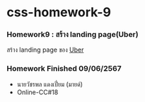 # css-homework-9
### Homework9 : สร้าง landing page(Uber)
สร้าง landing page ของ [Uber](https://www.uber.com/)

### Homework Finished 09/06/2567
- นายวัชรพล แดงเปี่ยม (มายด์)
- Online-CC#18